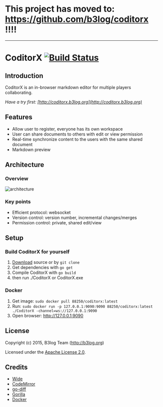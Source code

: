 # This project has moved to: https://github.com/b3log/coditorx !!!! #

---- 

# CoditorX [![Build Status](https://img.shields.io/travis/gophergala/CoditorX.svg?style=flat)](https://travis-ci.org/gophergala/CoditorX)

## Introduction

CoditorX is an in-browser markdown editor for multiple players collaborating.

_Have a try first: [http://coditorx.b3log.org](http://coditorx.b3log.org)_

## Features

* Allow user to register, everyone has its own workspace
* User can share documents to others with edit or view permission
* Real-time synchronize content to the users with the same shared document
* Markdown preview

## Architecture

### Overview

![architecture](https://github.com/gophergala/CoditorX/raw/master/architecture.png)

### Key points

* Efficient protocol: websocket
* Version control: version number, incremental changes/merges
* Permission control: private, shared edit/view

## Setup

### Build CoditorX for yourself

1. [Download](https://github.com/gophergala/CoditorX/master.zip) source or by `git clone`
2. Get dependencies with `go get`
3. Compile CoditorX with `go build`
4. then run ./CoditorX or CoditorX.exe

### Docker

1. Get image: `sudo docker pull 88250/coditorx:latest`
2. Run: `sudo docker run -p 127.0.0.1:9090:9090 88250/coditorx:latest ./CoditorX -channel=ws://127.0.0.1:9090`
3. Open browser: http://127.0.0.1:9090

## License

Copyright (c) 2015, B3log Team (http://b3log.org)

Licensed under the [Apache License 2.0](https://github.com/b3log/wide/blob/master/LICENSE).

## Credits

* [Wide](https://github.com/b3log/wide)
* [CodeMirror](https://github.com/codemirror/codemirror)
* [go-diff](https://github.com/sergi/go-diff)
* [Gorilla](https://github.com/gorilla)
* [Docker](https://docker.com)
